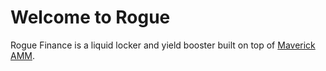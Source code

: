 # Welcome to Rogue

Rogue Finance is a liquid locker and yield booster built on top of [Maverick AMM](overview/maverick-amm/).
